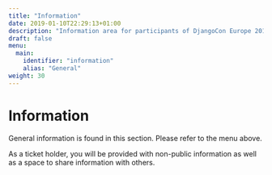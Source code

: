 ```yaml
---
title: "Information"
date: 2019-01-10T22:29:13+01:00
description: "Information area for participants of DjangoCon Europe 2019, click on for all you need to know."
draft: false
menu:
  main:
    identifier: "information"
    alias: "General"
weight: 30
---
```


# Information

General information is found in this section. Please refer to the menu above.

As a ticket holder, you will be provided with non-public information as well as a space to share information with others.

